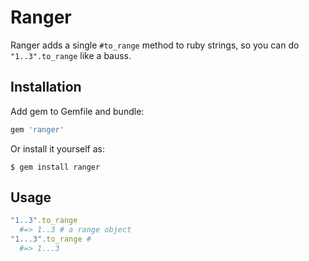 # Ranger

Ranger adds a single `#to_range` method to ruby strings, so you can do `"1..3".to_range` like a bauss.

## Installation

Add gem to Gemfile and bundle:

```ruby
gem 'ranger'
```

Or install it yourself as:

    $ gem install ranger

## Usage

```ruby
"1..3".to_range
  #=> 1..3 # a range object
"1...3".to_range #
  #=> 1...3
```